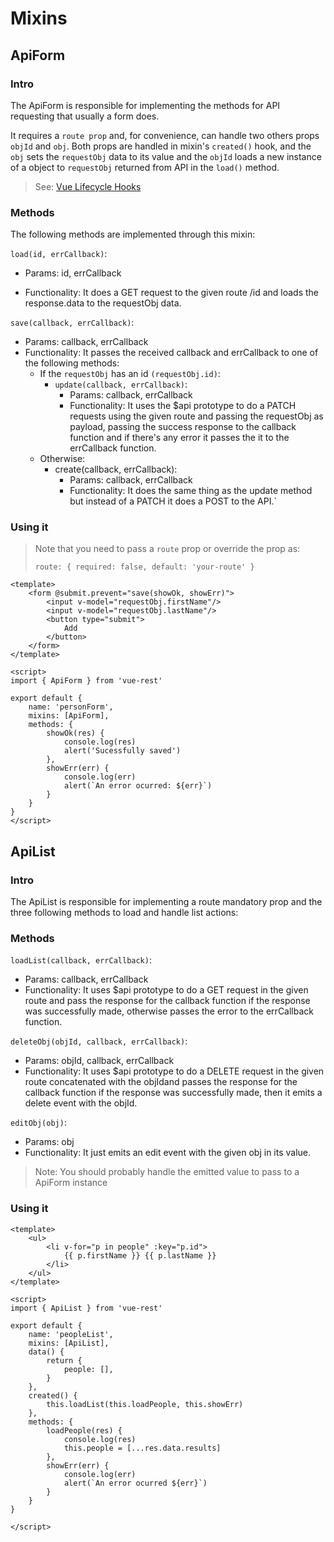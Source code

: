 # Mixins

## ApiForm
### Intro

The ApiForm is responsible for implementing the methods for API requesting that usually a form does.

It requires a `route prop` and, for convenience, can handle two others props `objId` and `obj`. Both props are handled in mixin's `created()` hook, and the `obj` sets the `requestObj` data to its value and the `objId` loads a new instance of a object to `requestObj` returned from API in the `load()` method.

> See: [Vue Lifecycle Hooks](https://vuejs.org/v2/guide/instance.html#Instance-Lifecycle-Hooks)

### Methods

The following methods are implemented through this mixin:

`load(id, errCallback)`:

- Params: id, errCallback

- Functionality: It does a GET request to the given route /id and loads the response.data to the requestObj data.

`save(callback, errCallback)`:
- Params: callback, errCallback
- Functionality: It passes the received callback and errCallback to one of the following methods:
    - If the `requestObj` has an id `(requestObj.id)`:
        * `update(callback, errCallback)`:
            - Params: callback, errCallback
            - Functionality: It uses the $api prototype to do a PATCH requests using the given route and passing the requestObj as payload, passing the success response to the callback function and if there's any error it passes the it to the errCallback function.
    - Otherwise:
        * create(callback, errCallback):
            - Params: callback, errCallback
            - Functionality: It does the same thing as the update method but instead of a PATCH it does a POST to the API.`

### Using it

> Note that you need to pass a `route` prop or override the prop as:
>
> `route: { required: false, default: 'your-route' }`

```vue
<template>
    <form @submit.prevent="save(showOk, showErr)">
        <input v-model="requestObj.firstName"/>
        <input v-model="requestObj.lastName"/>
        <button type="submit">
            Add
        </button>
    </form>
</template>

<script>
import { ApiForm } from 'vue-rest'

export default {
    name: 'personForm',
    mixins: [ApiForm],
    methods: {
        showOk(res) {
            console.log(res)
            alert('Sucessfully saved')
        },
        showErr(err) {
            console.log(err)
            alert(`An error ocurred: ${err}`)
        }
    }
}
</script>
```


## ApiList
### Intro

The ApiList is responsible for implementing a route mandatory prop and the three following methods to load and handle list actions:


### Methods

`loadList(callback, errCallback)`:

- Params: callback, errCallback
- Functionality: It uses $api prototype to do a GET request in the given route and pass the response for the callback function if the response was successfully made, otherwise passes the error to the errCallback function.

`deleteObj(objId, callback, errCallback)`:

- Params: objId, callback, errCallback
- Functionality: It uses $api prototype to do a DELETE request in the given route concatenated with the objIdand passes the response for the callback function if the response was successfully made, then it emits a delete event with the objId.

`editObj(obj)`:

- Params: obj
- Functionality: It just emits an edit event with the given obj in its value.

> Note: You should probably handle the emitted value to pass to a ApiForm instance


### Using it
```vue
<template>
    <ul>
        <li v-for="p in people" :key="p.id">
            {{ p.firstName }} {{ p.lastName }}
        </li>
    </ul>
</template>

<script>
import { ApiList } from 'vue-rest'

export default {
    name: 'peopleList',
    mixins: [ApiList],
    data() {
        return {
            people: [],
        }
    },
    created() {
        this.loadList(this.loadPeople, this.showErr)
    },
    methods: {
        loadPeople(res) {
            console.log(res)
            this.people = [...res.data.results]
        },
        showErr(err) {
            console.log(err)
            alert(`An error ocurred ${err}`)
        }
    }
}

</script>

```
